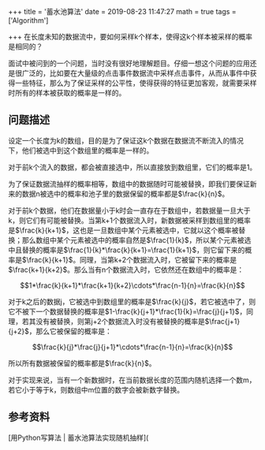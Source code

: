 +++
title = '蓄水池算法'
date = 2019-08-23 11:47:27
math = true
tags = ['Algorithm']

+++
在长度未知的数据流中，要如何采样k个样本，使得这k个样本被采样的概率是相同的？

面试中被问到的一个问题，当时没有很好地理解题目。仔细一想这个问题的应用还是很广泛的，比如要在大量级的点击事件数据流中采样点击事件，从而从事件中获得一些特征，那么为了保证采样的公平性，使得获得的特征更加客观，就需要采样时所有的样本被获取的概率是一样的。

## 问题描述

设定一个长度为k的数组，目的是为了保证这k个数据在数据流不断流入的情况下，他们被选中到这个数组里的概率是一样的。

对于前k个流入的数据，都会被直接选中，所以直接放到数组里，它们的概率是1。

为了保证数据流抽样的概率相等，数组中的数据随时可能被替换，即我们要保证新来的数据n被选中的概率和池子里的数据保留的概率都是$\frac{k}{n}$。

对于前k个数据，他们在数据量小于k时会一直存在于数组中，若数据量一旦大于k，则它们有可能被替换。当第k+1个数据流入时，新数据被采样到数组里的概率是$\frac{k}{k+1}$，这也是一旦数组中某个元素被选中，它就以这个概率被替换；那么数组中某个元素被选中的概率自然是$\frac{1}{k}$，所以某个元素被选中且替换的概率是$\frac{1}{k}*\frac{k}{k+1}=\frac{1}{k+1}$，则它留下来的概率是$\frac{k}{k+1}$。同理，当第k+2个数据流入时，它被留下来的概率是$\frac{k+1}{k+2}$。那么当有n个数据流入时，它依然还在数组中的概率是：

$$1*\frac{k}{k+1}*\frac{k+1}{k+2}\cdots*\frac{n-1}{n}=\frac{k}{n}$$

对于k之后的数据j，它被选中到数组里的概率是$\frac{k}{j}$，若它被选中了，则它不被下一个数据替换的概率是$1-\frac{k}{j+1}*\frac{1}{k}=\frac{j}{j+1}$，同理，若其没有被替换，则第j+2个数据流入时没有被替换的概率是$\frac{j+1}{j+2}$，那么它被保留的概率是：

$$\frac{k}{j}*\frac{j}{j+1}*\cdots*\frac{n-1}{n}=\frac{k}{n}$$

所以所有数据被保留的概率都是$\frac{k}{n}$。

对于实现来说，当有一个新数据时，在当前数据长度的范围内随机选择一个数m，若它小于等于k，则数组中m位置的数字会被新数字替换。

## 参考资料

[用Python写算法 | 蓄水池算法实现随机抽样](